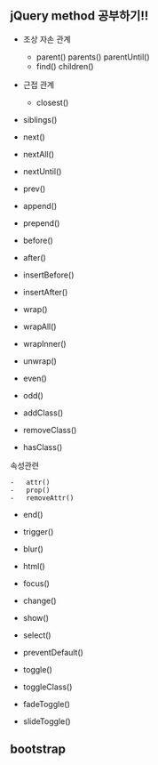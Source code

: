 ## jQuery method 공부하기!!

-   조상 자손 관계

    -   parent() parents() parentUntil()
    -   find() children()

-   근접 관계

    -   closest()

-   siblings()

-   next()
-   nextAll()
-   nextUntil()
-   prev()

-   append()
-   prepend()
-   before()
-   after()
-   insertBefore()
-   insertAfter()
-   wrap()
-   wrapAll()
-   wrapInner()
-   unwrap()

-   even()
-   odd()
-   addClass()
-   removeClass()
-   hasClass()

속성관련

    -   attr()
    -   prop()
    -   removeAttr()

-   end()
-   trigger()

-   blur()
-   html()
-   focus()
-   change()
-   show()
-   select()

-   preventDefault()

-   toggle()
-   toggleClass()
-   fadeToggle()
-   slideToggle()

## bootstrap
